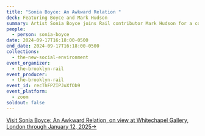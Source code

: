 ```yaml
---
title: "Sonia Boyce: An Awkward Relation "
deck: Featuring Boyce and Mark Hudson
summary: Artist Sonia Boyce joins Rail contributor Mark Hudson for a conversation.
people:
  - person: sonia-boyce
date: 2024-09-17T16:18:00-0500
end_date: 2024-09-17T16:18:00-0500
collections:
  - the-new-social-environment
event_organizer:
  - the-brooklyn-rail
event_producer:
  - the-brooklyn-rail
event_id: recThFPZIPJuXfOb9
event_platform:
  - zoom
soldout: false
---
```

[V﻿isit Sonia Boyce: An Awkward Relation, on view at Whitechapel Gallery, London through January 12, 2025→](https://www.whitechapelgallery.org/exhibitions/sonia-boyce-an-awkward-relation/)